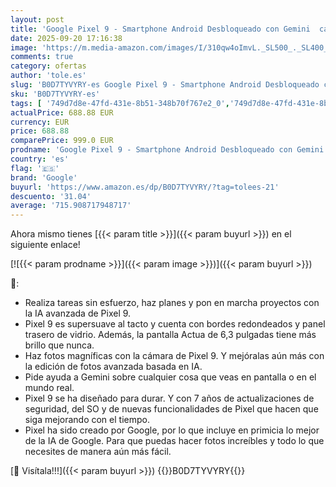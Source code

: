 ```yaml
---
layout: post
title: 'Google Pixel 9 - Smartphone Android Desbloqueado con Gemini  cámara Avanzada  batería con una autonomía de 24 Horas y Pantalla Actua de 6 3" - Obsidiana  256GB'
date: 2025-09-20 17:16:38
image: 'https://m.media-amazon.com/images/I/310qw4oImvL._SL500_._SL400_.jpg'
comments: true
category: ofertas
author: 'tole.es'
slug: 'B0D7TYVYRY-es Google Pixel 9 - Smartphone Android Desbloqueado con...'
sku: 'B0D7TYVYRY-es'
tags: [ '749d7d8e-47fd-431e-8b51-348b70f767e2_0','749d7d8e-47fd-431e-8b51-348b70f767e2_3801','749d7d8e-47fd-431e-8b51-348b70f767e2_6901','749d7d8e-47fd-431e-8b51-348b70f767e2_701','749d7d8e-47fd-431e-8b51-348b70f767e2_9001','Ahorra con Trade-In','Arborist Merchandising Root','Comunicación móvil y accesorios','Electrónica','Móviles','Móviles y smartphones libres','Self Service','Special Features Stores','Top Brands Tech Phones','Top Brands Tech Selection','Wireless category page - Android smartphones','Wireless category page - Smartphones','android','google','🇪🇸', ]
actualPrice: 688.88 EUR
currency: EUR
price: 688.88
comparePrice: 999.0 EUR
prodname: 'Google Pixel 9 - Smartphone Android Desbloqueado con Gemini  cámara Avanzada  batería con una autonomía de 24 Horas y Pantalla Actua de 6 3" - Obsidiana  256GB'
country: 'es'
flag: '🇪🇸'
brand: 'Google'
buyurl: 'https://www.amazon.es/dp/B0D7TYVYRY/?tag=tolees-21'
descuento: '31.04'
average: '715.908717948717'
---
```


Ahora mismo tienes [{{< param title >}}]({{< param buyurl >}}) en el siguiente enlace!

[![{{< param prodname >}}]({{< param image >}})]({{< param buyurl >}})

🔎:

- Realiza tareas sin esfuerzo, haz planes y pon en marcha proyectos con la IA avanzada de Pixel 9.
- Pixel 9 es supersuave al tacto y cuenta con bordes redondeados y panel trasero de vidrio. Además, la pantalla Actua de 6,3 pulgadas tiene más brillo que nunca.
- Haz fotos magníficas con la cámara de Pixel 9. Y mejóralas aún más con la edición de fotos avanzada basada en IA.
- Pide ayuda a Gemini sobre cualquier cosa que veas en pantalla o en el mundo real.
- Pixel 9 se ha diseñado para durar. Y con 7 años de actualizaciones de seguridad, del SO y de nuevas funcionalidades de Pixel que hacen que siga mejorando con el tiempo.
- Pixel ha sido creado por Google, por lo que incluye en primicia lo mejor de la IA de Google. Para que puedas hacer fotos increíbles y todo lo que necesites de manera aún más fácil.

[🛒 Visítala!!!]({{< param buyurl >}})
{{<world>}}B0D7TYVYRY{{</world>}}
